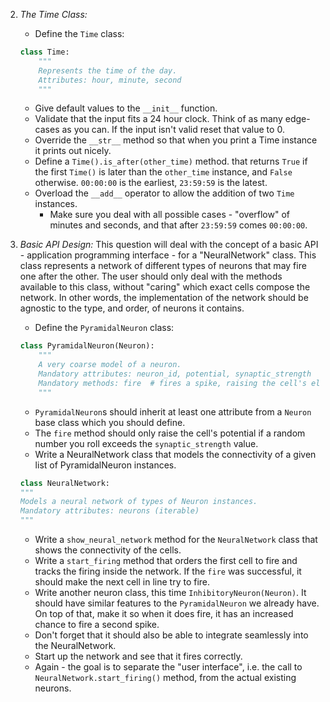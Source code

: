 2. _The Time Class:_
    * Define the `Time` class:

    ```python
    class Time:
        """
        Represents the time of the day.
        Attributes: hour, minute, second
        """
    ```

    * Give default values to the `__init__` function.
    * Validate that the input fits a 24 hour clock. Think of as many edge-cases as you can. If the input
    isn't valid reset that value to 0.
    * Override the `__str__` method so that when you print a Time instance it prints out nicely.
    * Define a `Time().is_after(other_time)` method. that returns `True` if the first `Time()` is later
    than the `other_time` instance, and `False` otherwise. `00:00:00` is the earliest, `23:59:59` is the latest.
    * Overload the `__add__` operator to allow the addition of two `Time` instances.
        - Make sure you deal with all possible cases - "overflow" of minutes
        and seconds, and that after `23:59:59` comes `00:00:00`.


3. _Basic API Design:_
    This question will deal with the concept of a basic API - application programming interface - for a "NeuralNetwork" class. This class represents a network of different types of neurons that may fire one after the other. The user should only deal with the methods available to this class, without "caring" which exact cells compose the network. In other words, the implementation of the network should be agnostic to the type, and order, of neurons it contains.

    * Define the `PyramidalNeuron` class:

    ```python
    class PyramidalNeuron(Neuron):
        """
        A very coarse model of a neuron.
        Mandatory attributes: neuron_id, potential, synaptic_strength
        Mandatory methods: fire  # fires a spike, raising the cell's electric potential.
        """
    ```
    * `PyramidalNeuron`s should inherit at least one attribute from a `Neuron` base class which you should define.
    * The `fire` method should only raise the cell's potential if a random number you roll exceeds the `synaptic_strength` value.
    * Write a NeuralNetwork class that models the connectivity of a given list of PyramidalNeuron instances.

    ```python
    class NeuralNetwork:
    """
    Models a neural network of types of Neuron instances.
    Mandatory attributes: neurons (iterable)
    """
    ```

    * Write a `show_neural_network` method for the `NeuralNetwork` class that shows the connectivity of the cells.
    * Write a `start_firing` method that orders the first cell to fire and tracks the firing inside
    the network. If the `fire` was successful, it should make the next cell in line try to fire.
    * Write another neuron class, this time `InhibitoryNeuron(Neuron)`. It should have similar features to the `PyramidalNeuron` we already have. On top of that, make it so when it does fire, it has an increased chance to fire a second spike.
    * Don't forget that it should also be able to integrate seamlessly into the NeuralNetwork.
    * Start up the network and see that it fires correctly.
    * Again - the goal is to separate the "user interface", i.e. the call
    to `NeuralNetwork.start_firing()` method, from the actual existing neurons.
